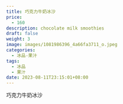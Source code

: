 ```yaml
---
title: 巧克力牛奶冰沙
price:
  - 160
description: chocolate milk smoothies
draft: false
weight: 3
image: images/1081986396_4a66fa3711_o.jpeg
categories:
  - 冰品-果汁
tags:
  - 冰品
  - 果汁
date: 2023-08-11T23:15:01+08:00
---
```


 巧克力牛奶冰沙
